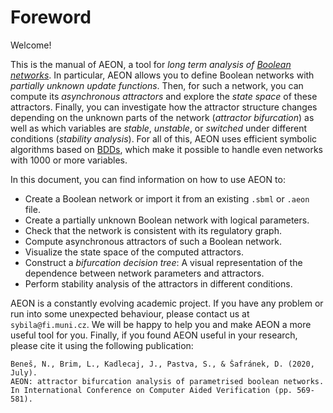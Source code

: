# Foreword

Welcome! 

This is the manual of AEON, a tool for *long term analysis of [Boolean networks](https://en.wikipedia.org/wiki/Boolean_network)*. In particular, AEON allows you to define Boolean networks with *partially unknown update functions*. Then, for such a network, you can compute its *asynchronous attractors* and explore the *state space* of these attractors. Finally, you can investigate how the attractor structure changes depending on the unknown parts of the network (*attractor bifurcation*) as well as which variables are *stable*, *unstable*, or *switched* under different conditions (*stability analysis*). For all of this, AEON uses efficient symbolic algorithms based on [BDDs](https://en.wikipedia.org/wiki/Binary_decision_diagram), which make it possible to handle even networks with 1000 or more variables. 

In this document, you can find information on how to use AEON to:
 - Create a Boolean network or import it from an existing `.sbml` or `.aeon` file.
 - Create a partially unknown Boolean network with logical parameters.
 - Check that the network is consistent with its regulatory graph.  
 - Compute asynchronous attractors of such a Boolean network.
 - Visualize the state space of the computed attractors.
 - Construct a *bifurcation decision tree*: A visual representation of the dependence between network parameters and attractors.
 - Perform stability analysis of the attractors in different conditions.

AEON is a constantly evolving academic project. If you have any problem or run into some unexpected behaviour, please contact us at `sybila@fi.muni.cz`. We will be happy to help you and make AEON a more useful tool for you. Finally, if you found AEON useful in your research, please cite it using the following publication:

```
Beneš, N., Brim, L., Kadlecaj, J., Pastva, S., & Šafránek, D. (2020, July). 
AEON: attractor bifurcation analysis of parametrised boolean networks. 
In International Conference on Computer Aided Verification (pp. 569-581).
```